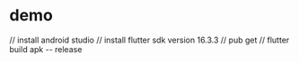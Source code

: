 # demo

// install android studio
// install flutter sdk version 16.3.3
// pub get 
// flutter build apk -- release

